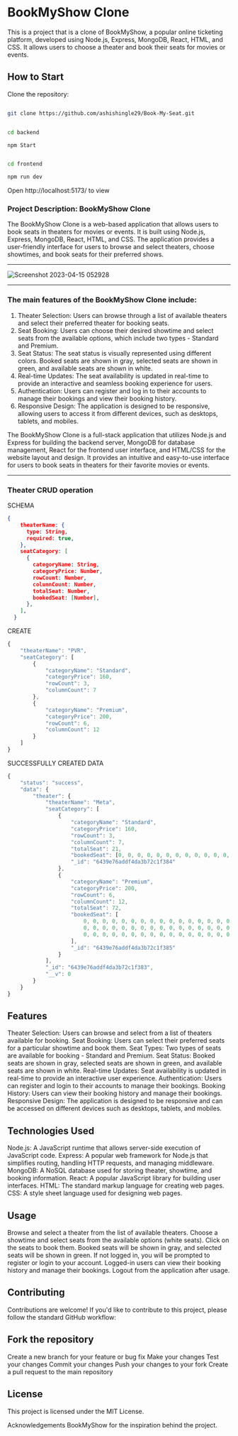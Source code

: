 # BookMyShow Clone

This is a project that is a clone of BookMyShow, a popular online ticketing platform, developed using Node.js, Express, MongoDB, React, HTML, and CSS. It allows users to choose a theater and book their seats for movies or events.

## How to Start

Clone the repository: 
```bash 

git clone https://github.com/ashishingle29/Book-My-Seat.git  

```

```bash

cd backend

npm Start

```

```bash

cd frontend

npm run dev

```

Open http://localhost:5173/ to view



### Project Description: BookMyShow Clone

The BookMyShow Clone is a web-based application that allows users to book seats in theaters for movies or events. It is built using Node.js, Express, MongoDB, React, HTML, and CSS. The application provides a user-friendly interface for users to browse and select theaters, choose showtimes, and book seats for their preferred shows.

---

![Screenshot 2023-04-15 052928](https://user-images.githubusercontent.com/114053180/232172209-82796299-7e98-4d1f-ad4c-aa0b2c93d75d.png)

---

### The main features of the BookMyShow Clone include:

1. Theater Selection: Users can browse through a list of available theaters and select their preferred theater for booking seats.
2. Seat Booking: Users can choose their desired showtime and select seats from the available options, which include two types - Standard and Premium.
3. Seat Status: The seat status is visually represented using different colors. Booked seats are shown in gray, selected seats are shown in green, and available seats are shown in white.
4. Real-time Updates: The seat availability is updated in real-time to provide an interactive and seamless booking experience for users.
5. Authentication: Users can register and log in to their accounts to manage their bookings and view their booking history.
6. Responsive Design: The application is designed to be responsive, allowing users to access it from different devices, such as desktops, tablets, and mobiles.

The BookMyShow Clone is a full-stack application that utilizes Node.js and Express for building the backend server, MongoDB for database management, React for the frontend user interface, and HTML/CSS for the website layout and design. It provides an intuitive and easy-to-use interface for users to book seats in theaters for their favorite movies or events.

---

### Theater CRUD operation

SCHEMA

```json
{
    theaterName: {
      type: String,
      required: true,
    },
    seatCategory: [
      {
        categoryName: String,
        categoryPrice: Number,
        rowCount: Number,
        columnCount: Number,
        totalSeat: Number,
        bookedSeat: [Number],
      },
    ],
  }
```


CREATE

```js
{
    "theaterName": "PVR",
    "seatCategory": [
        {
            "categoryName": "Standard",
            "categoryPrice": 160,
            "rowCount": 3,
            "columnCount": 7
        },
        {
            "categoryName": "Premium",
            "categoryPrice": 200,
            "rowCount": 6,
            "columnCount": 12
        }
    ]
}
```

SUCCESSFULLY CREATED DATA 

```js
{
    "status": "success",
    "data": {
        "theater": {
            "theaterName": "Meta",
            "seatCategory": [
                {
                    "categoryName": "Standard",
                    "categoryPrice": 160,
                    "rowCount": 3,
                    "columnCount": 7,
                    "totalSeat": 21,
                    "bookedSeat": [0, 0, 0, 0, 0, 0, 0, 0, 0, 0, 0, 0, 0, 0, 0, 0, 0, 0, 0, 0, 0],
                    "_id": "6439e76addf4da3b72c1f384"
                },
                {
                    "categoryName": "Premium",
                    "categoryPrice": 200,
                    "rowCount": 6,
                    "columnCount": 12,
                    "totalSeat": 72,
                    "bookedSeat": [
                        0, 0, 0, 0, 0, 0, 0, 0, 0, 0, 0, 0, 0, 0, 0, 0, 0, 0, 0, 0, 0, 0, 0, 0, 0, 0,
                        0, 0, 0, 0, 0, 0, 0, 0, 0, 0, 0, 0, 0, 0, 0, 0, 0, 0, 0, 0, 0, 0, 0, 0, 0, 0,
                        0, 0, 0, 0, 0, 0, 0, 0, 0, 0, 0, 0, 0, 0, 0, 0, 0, 0, 0, 0,
                    ],
                    "_id": "6439e76addf4da3b72c1f385"
                }
            ],
            "_id": "6439e76addf4da3b72c1f383",
            "__v": 0
        }
    }
}
```

## Features

Theater Selection: Users can browse and select from a list of theaters available for booking.
Seat Booking: Users can select their preferred seats for a particular showtime and book them.
Seat Types: Two types of seats are available for booking - Standard and Premium.
Seat Status: Booked seats are shown in gray, selected seats are shown in green, and available seats are shown in white.
Real-time Updates: Seat availability is updated in real-time to provide an interactive user experience.
Authentication: Users can register and login to their accounts to manage their bookings.
Booking History: Users can view their booking history and manage their bookings.
Responsive Design: The application is designed to be responsive and can be accessed on different devices such as desktops, tablets, and mobiles.

## Technologies Used

Node.js: A JavaScript runtime that allows server-side execution of JavaScript code.
Express: A popular web framework for Node.js that simplifies routing, handling HTTP requests, and managing middleware.
MongoDB: A NoSQL database used for storing theater, showtime, and booking information.
React: A popular JavaScript library for building user interfaces.
HTML: The standard markup language for creating web pages.
CSS: A style sheet language used for designing web pages.


## Usage

Browse and select a theater from the list of available theaters.
Choose a showtime and select seats from the available options (white seats).
Click on the seats to book them. Booked seats will be shown in gray, and selected seats will be shown in green.
If not logged in, you will be prompted to register or login to your account.
Logged-in users can view their booking history and manage their bookings.
Logout from the application after usage.

## Contributing

Contributions are welcome! If you'd like to contribute to this project, please follow the standard GitHub workflow:

## Fork the repository

Create a new branch for your feature or bug fix
Make your changes
Test your changes
Commit your changes
Push your changes to your fork
Create a pull request to the main repository

## License

This project is licensed under the MIT License.

Acknowledgements
BookMyShow for the inspiration behind the project.
